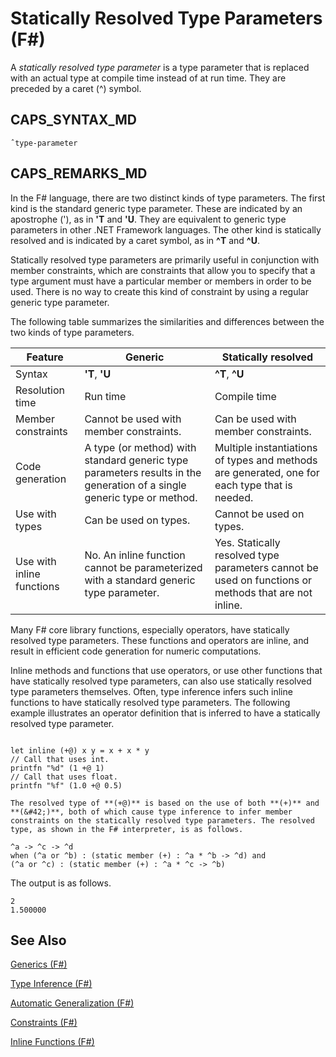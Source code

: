 # Statically Resolved Type Parameters (F#)

A *statically resolved type parameter* is a type parameter that is replaced with an actual type at compile time instead of at run time. They are preceded by a caret (^) symbol.


## CAPS_SYNTAX_MD

```
ˆtype-parameter
```

## CAPS_REMARKS_MD
In the F# language, there are two distinct kinds of type parameters. The first kind is the standard generic type parameter. These are indicated by an apostrophe ('), as in **'T** and **'U**. They are equivalent to generic type parameters in other .NET Framework languages. The other kind is statically resolved and is indicated by a caret symbol, as in **^T** and **^U**.

Statically resolved type parameters are primarily useful in conjunction with member constraints, which are constraints that allow you to specify that a type argument must have a particular member or members in order to be used. There is no way to create this kind of constraint by using a regular generic type parameter.

The following table summarizes the similarities and differences between the two kinds of type parameters.



|Feature|Generic|Statically resolved|
|-------|-------|-------------------|
|Syntax|**'T**, **'U**|**^T**, **^U**|
|Resolution time|Run time|Compile time|
|Member constraints|Cannot be used with member constraints.|Can be used with member constraints.|
|Code generation|A type (or method) with standard generic type parameters results in the generation of a single generic type or method.|Multiple instantiations of types and methods are generated, one for each type that is needed.|
|Use with types|Can be used on types.|Cannot be used on types.|
|Use with inline functions|No. An inline function cannot be parameterized with a standard generic type parameter.|Yes. Statically resolved type parameters cannot be used on functions or methods that are not inline.|
Many F# core library functions, especially operators, have statically resolved type parameters. These functions and operators are inline, and result in efficient code generation for numeric computations.

Inline methods and functions that use operators, or use other functions that have statically resolved type parameters, can also use statically resolved type parameters themselves. Often, type inference infers such inline functions to have statically resolved type parameters. The following example illustrates an operator definition that is inferred to have a statically resolved type parameter.

```

let inline (+@) x y = x + x * y
// Call that uses int.
printfn "%d" (1 +@ 1)
// Call that uses float.
printfn "%f" (1.0 +@ 0.5)
```

    The resolved type of **(+@)** is based on the use of both **(+)** and **(&#42;)**, both of which cause type inference to infer member constraints on the statically resolved type parameters. The resolved type, as shown in the F# interpreter, is as follows.


```f#
^a -> ^c -> ^d
when (^a or ^b) : (static member (+) : ^a * ^b -> ^d) and
(^a or ^c) : (static member (+) : ^a * ^c -> ^b)
```
The output is as follows.


```
2
1.500000
```

## See Also
[Generics &#40;F&#35;&#41;](Generics+%28F%23%29.md)

[Type Inference &#40;F&#35;&#41;](Type+Inference+%28F%23%29.md)

[Automatic Generalization &#40;F&#35;&#41;](Automatic+Generalization+%28F%23%29.md)

[Constraints &#40;F&#35;&#41;](Constraints+%28F%23%29.md)

[Inline Functions &#40;F&#35;&#41;](Inline+Functions+%28F%23%29.md)

